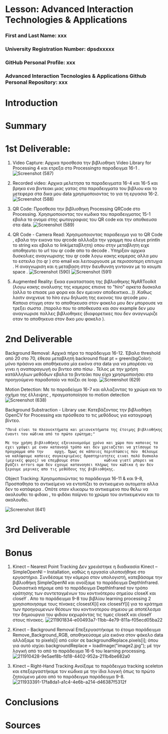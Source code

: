 # Lesson: Advanced Interaction Technologies & Applications

### First and Last Name: xxx
### University Registration Number: dpsdxxxxx
### GitHub Personal Profile: xxx
### Advanced Interaction Tecnologies & Applications Github Personal Repository: xxx

# Introduction

# Summary


# 1st Deliverable:
  1. Video Capture:
    Αρχικα προσθεσα την βιβλιοθηκη Video Library for Processing 4 και  ετρεξα στο Processingτο παραδειγμα 16-1 .
   ![Screenshot (587)](https://user-images.githubusercontent.com/117392255/200139514-c999adb5-32b6-497f-860d-716c92cc8fa2.png)

   
  2. Recorded video:
    Αρχικα μελετησα τα παραδειγματα 16-4 και 16-5 και βρηκα ενα βιντεακι μιας γατας στα παραδειγματα του βιβλιου και το μετεφερα στα δικα μου data χρησιμοποιοντας το για τη εργασια 16-2.
    ![Screenshot (588)](https://user-images.githubusercontent.com/117392255/200139614-b771b552-1f7c-4685-aa0e-75db8d1b9b93.png)

    
  3. QR Code: 
    Προσθεσα την βιβλιοθηκη Processing QRCode στο Processing. Χρησιμοποιοντας τον κωδικα του παραδειγματος 15-1 εβαλα το ονομα στης φωτογραφιας του QR code και την αποθκευσα στα data.
    ![Screenshot (589)](https://user-images.githubusercontent.com/117392255/200139617-60f1d7f6-ac75-4a95-8c60-1b6cbbc60f1b.png)

    
  4. QR Code - Camera Read:
    Χρησιμοποιοντας παραδειγμα για το QR Code , εβαλα την εικονα του qrcode αλλλαξα την γραμμη που ελεγε println το string και εβαλα το link(μεταβλητη) οπου στην μεταβλητη ειχε αποθηευτει το url του qr code απο το decode . Υπηρξαν αρχικα δυσκολιες αναγνωρισης του qr code λογω κακης καμερας αλλα μου το εστειλα (το qr ) στο email και λειτουργουσε με περισσοτερη επιτυχια . Η αναγνωριση και η μεταβαση στην διευθυνση γιντοναν με το κουμπι space .
    ![Screenshot (590)](https://user-images.githubusercontent.com/117392255/200139623-05bdf8d7-c4c5-4441-bed5-16fb9ced14b0.png)
    ![Screenshot (591)](https://user-images.githubusercontent.com/117392255/200139635-4d7c8ae2-95da-4f54-917c-0321f173d398.png)

    
  5. Augmented Reality:
    Εκαα εγκατασταση της βιβλιοθηκης NyARToolkit (λογω κακης αναλυσης της καμερας επιανε το "hiro" αρκετα δυσκολα (αλλα το επιασε μια φορα και δεν εμειναν αποδεικτικα...)) .Καθως λοιπν ανιχνευε το hiro εγω δηλωση της εικονας του qrcode μου . Καποια στιγμη οταν το αποθηκευσα στον φακελο μου δεν μπορουσε να τρεξει σωστα .(παρολο που το αποθκευσα και σαν example δεν μου αναγνωρισε πολλες βιβλιοθηκες (διαφορετικες που δεν αναγνωριζε οταν το αποθηκευα στον δικο μου φακελο ).
    
   


# 2nd Deliverable

  Background Removal:
    Αρχικά πήρα το παράδειγμα 16-12. Έβαλα threshold από 20 στο 70, έθεσα μεταβλητή backround float pt = green(bgColor); μόνο πράσινο και αποθήκευσα μία εικόνα     στα data για να μπορέσει να γινει η αναπαραγωγή ου βιντεο απο πίσω . Τέλος με την χρήση κατάλληλων μεθόδων εβαλα το βιντεάκι που είχα χρησιμοποιήσει στο       προηγούμενο παραδοταίο να παίζει σε loop.
    ![Screenshot (629)](https://user-images.githubusercontent.com/117392255/208467044-895eaf40-e3e3-4819-8521-200748dc526b.png)  
    
  Motion Detection:
    Με το παραδείγμα 16-7 και αλλαζοντας το χρώμα και το σχήμα της έλλειψης , πραγματοποίησα το motion detection
    ![Screenshot (638)](https://user-images.githubusercontent.com/117392255/208469372-57b4fc10-647c-45ba-9e55-efd7c319a698.png)
    
  Background Substraction - Library use:
    Κατεβάζοντας την βιβλιοθήκη OpenCV for Processing και πρόσθεσα το τις μεθόδους για καταγραφή βίντεο.

    "Ποιά είναι τα πλεονεκτήματα και μειονεκτήματα της έτοιμης βιβλιοθήκης έναντι του κώδικα από το πρώτο ερώτημα;"

    Με την χρήση βιβλιοθήκης εξοικονομούμε χρόνο και χώρο που καποιος τα εχει γράψει με εναν κατανοηό τρόπο και δεν χρειαζεται να χτίσουμε το προγραμμα απο την     αρχη. Όμως σε κάποιες περιπτώσεις που  θέλουμε να καλύψουμε καποιες συγκεκριμένες δραστηριοτητες ειναι πολύ δυσκολο (μερικές φορες) να επεμβουμε στον           κώδικα γιατί μπορει να βγάζει errors αμα δεν εχουμε κατανοησει πλήρως τον κώδικα ή αν δεν ξερουμε μερικες απο τις μεθόδους της βιβλιοθήκης.

  Object Tracking:
    Χρησιμοποιώντας το παράδειγμα 16-11 & και 9-8, Προσπαθησα το αντικείμενο να εντοπίζει το αντικειμενο αυτοματα αλλα δεν το κατάφερα . Οπότε οταν κλικαρω το    αντικειμενο που θελω να ακολουθει το φιδακι , το φιδάκι παίρνει το χρώμα του αντικειμενου και το ακολουθει.    

   ![Screenshot (641)](https://user-images.githubusercontent.com/117392255/208473200-d3fcb7cf-d8d6-4052-8e67-01640c05d49d.png)


# 3rd Deliverable 


# Bonus 
1. Kinect – Nearest Point Tracking
  Δεν χρειάστηκε η διαδικασία Kinect – SimpleOpenNI – Installation, καθώς η εργασία υλοποιήθηκε στο εργαστήριο. Συνδέσαμε την κάμερα στον υπολογιστή, κατεβάσαμε την βιβλιοθήκη SimpleOpenNI και ανοίξαμε το παράδειγμα DepthInfrared. Ουσιαστικά πήραμε από το παράδειγμα DepthInfrared τον τρόπο κράτησης των συντεταγμένων του κοντινότερου σημείου closeX και closeY . Aπο το παράδειγμα 9-8 του βιβλίου learning processing 2 χρησιοποιησαμε τους πίνακες closestX[i] και closestY[i] για το κράτημα των προηγουμενων θέσεων του κοντινοτερου σημειου με αποτέλεσμα την δημιουργια του φιδιου εκχωρόντας τις τιμες closeX και closeY στους πίνακες.
  ![211901834-e00493a7-11bb-4e79-811a-f05ecd05ba22](https://user-images.githubusercontent.com/117392255/211940521-a5377dee-efe7-4ca1-99dc-bd0934869bfb.png)

  
  2. Kinect – Background Removal
Eπεξεργαστήκαμε το έτοιμο παράδειγμα Remove_Background_RGB, αποθηκεύσαμε μία εικόνα στον φάκελο data αλλάξαμε το pixels[i] από color σε backgroundReplace.pixels[i]; όπου για αυτό ισχύει backgroundReplace = loadImage("image2.jpg"); μέ την λογική από το από το παράδειγμα 16-6 του learning processing.
![211910428-9e5aef8b-fd18-4402-952a-211b4be682a0](https://user-images.githubusercontent.com/117392255/211940579-e3dcd587-84af-4492-9c8c-e5b5bee828fb.png)


3. Kinect – Right-Hand Tracking
Ανοίξαμε το παράδειγμα tracking sceleton και επεξεργαστήκαμε τον κώδικα με την ίδια λογική όπως το πρώτο ζητούμενο μέσα από το παράδειγμα παράδειγμα 9-8.
![211933391-17fa8da1-a1c4-4e6b-a214-d46387f5312f](https://user-images.githubusercontent.com/117392255/211940595-6fe67950-e741-4f41-b8cc-316fcae19c11.png)



# Conclusions


# Sources
